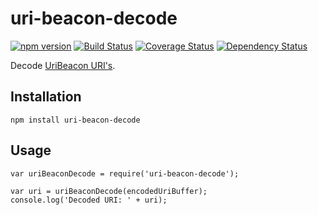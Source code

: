 # uri-beacon-decode
[![npm version](https://badge.fury.io/js/uri-beacon-decode.svg)](http://badge.fury.io/js/uri-beacon-decode)
[![Build Status](https://travis-ci.org/pgaubatz/node-uri-beacon-decode.svg?branch=master)](https://travis-ci.org/pgaubatz/node-uri-beacon-decode)
[![Coverage Status](https://coveralls.io/repos/pgaubatz/node-uri-beacon-decode/badge.svg?branch=master)](https://coveralls.io/r/pgaubatz/node-uri-beacon-decode?branch=master)
[![Dependency Status](https://david-dm.org/pgaubatz/node-uri-beacon-decode.svg)](https://david-dm.org/pgaubatz/node-uri-beacon-decode)

Decode [UriBeacon URI's](https://github.com/google/uribeacon/blob/master/specification/AdvertisingMode.md).  

## Installation

    npm install uri-beacon-decode

## Usage
    var uriBeaconDecode = require('uri-beacon-decode');
    
    var uri = uriBeaconDecode(encodedUriBuffer);
    console.log('Decoded URI: ' + uri);
